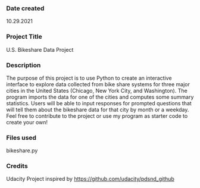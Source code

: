 ### Date created
10.29.2021

### Project Title
U.S. Bikeshare Data Project

### Description
The purpose of this project is to use Python to create an interactive interface to explore data collected from bike share systems for three major cities in the United States (Chicago, New York City, and Washington). The program imports the data for one of the cities and computes some summary statistics. Users will be able to input responses for prompted questions that will tell them about the bikeshare data for that city by month or a weekday. Feel free to contribute to the project or use my program as starter code to create your own!

### Files used
bikeshare.py

### Credits
Udacity Project inspired by https://github.com/udacity/pdsnd_github

